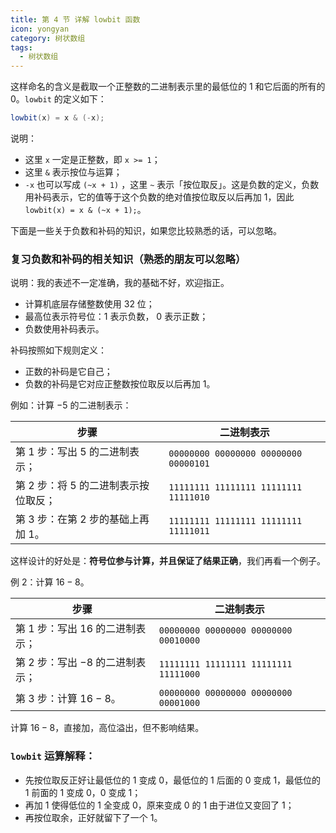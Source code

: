 ```yaml
---
title: 第 4 节 详解 lowbit 函数
icon: yongyan
category: 树状数组
tags:
  - 树状数组
---
```



这样命名的含义是截取一个正整数的二进制表示里的最低位的 $1$ 和它后面的所有的 $0$。`lowbit` 的定义如下：

```java
lowbit(x) = x & (-x);
```

说明：

+ 这里 `x` 一定是正整数，即 `x >= 1`；
+ 这里 `&` 表示按位与运算；
+ `-x` 也可以写成 `(~x + 1)` ，这里 `~` 表示「按位取反」。这是负数的定义，负数用补码表示，它的值等于这个负数的绝对值按位取反以后再加 $1$，因此 `lowbit(x) = x & (~x + 1);`。

下面是一些关于负数和补码的知识，如果您比较熟悉的话，可以忽略。

### 复习负数和补码的相关知识（熟悉的朋友可以忽略）

说明：我的表述不一定准确，我的基础不好，欢迎指正。

+ 计算机底层存储整数使用 32 位；
+ 最高位表示符号位：1 表示负数， 0 表示正数；
+ 负数使用补码表示。

补码按照如下规则定义：

+ 正数的补码是它自己；
+ 负数的补码是它对应正整数按位取反以后再加 1。


例如：计算 $-5$ 的二进制表示：

| 步骤                                   | 二进制表示                            |
| -------------------------------------- | ------------------------------------- |
| 第 1 步：写出 $5$ 的二进制表示；       | `00000000 00000000 00000000 00000101` |
| 第 2 步：将 $5$ 的二进制表示按位取反； | `11111111 11111111 11111111 11111010` |
| 第 3 步：在第 2 步的基础上再加 $1$。   | `11111111 11111111 11111111 11111011` |

这样设计的好处是：**符号位参与计算，并且保证了结果正确**，我们再看一个例子。


例 2：计算 $16 - 8$。

| 步骤                              | 二进制表示                            |
| --------------------------------- | ------------------------------------- |
| 第 1 步：写出 $16$ 的二进制表示； | `00000000 00000000 00000000 00010000` |
| 第 2 步：写出 $-8$ 的二进制表示； | `11111111 11111111 11111111 11111000` |
| 第 3 步：计算 $16 - 8$。          | `00000000 00000000 00000000 00001000` |

计算 $16 - 8$，直接加，高位溢出，但不影响结果。


### `lowbit` 运算解释：

+ 先按位取反正好让最低位的 $1$ 变成 $0$，最低位的 $1$ 后面的 $0$ 变成 $1$，最低位的 $1$ 前面的 $1$ 变成 $0$，$0$ 变成 $1$；
+ 再加 $1$ 使得低位的 $1$ 全变成 $0$，原来变成 $0$ 的 $1$ 由于进位又变回了 $1$；
+ 再按位取余，正好就留下了一个 $1$。


